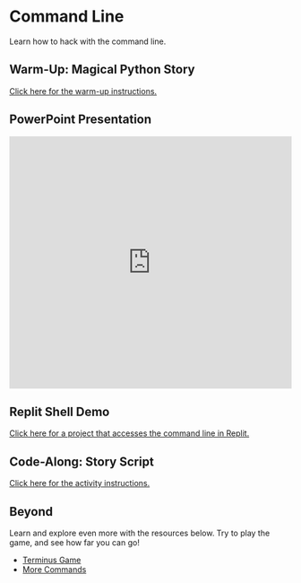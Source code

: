 # Command Line
Learn how to hack with the command line.

## Warm-Up: Magical Python Story
[Click here for the warm-up instructions.](WarmUpStory.md)

## PowerPoint Presentation
<iframe src='https://view.officeapps.live.com/op/embed.aspx?src=https://hylandtechoutreach.github.io/ucs-py/CommandLine/CommandLine.pptx' width='100%' height='450px' frameborder='0'></iframe>

## Replit Shell Demo
[Click here for a project that accesses the command line in Replit.](https://replit.com/@HylandOutreach/ShellCommands)

## Code-Along: Story Script
[Click here for the activity instructions.](CodeAlongStoryScript.md)

## Beyond
Learn and explore even more with the resources below. Try to play the game, and see how far you can go!

- [Terminus Game](http://www.mprat.org/Terminus/)
- [More Commands](MoreCommands.md)
